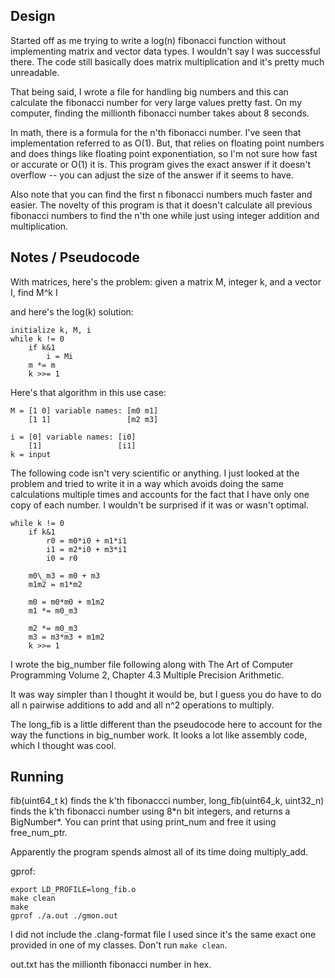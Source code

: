 Design
-------------
Started off as me trying to write a log(n) fibonacci function without implementing
matrix and vector data types. I wouldn't say I was successful there. The code
still basically does matrix multiplication and it's pretty much unreadable.

That being said, I wrote a file for handling big numbers and this can calculate
the fibonacci number for very large values pretty fast. On my computer, finding
the millionth fibonacci number takes about 8 seconds.

In math, there is a formula for the n'th fibonacci number. I've seen that
implementation referred to as O(1). But, that relies on floating point numbers and
does things like floating point exponentiation, so I'm not sure how fast or
accurate or O(1) it is. This program gives the exact answer if it doesn't
overflow -- you can adjust the size of the answer if it seems to have.

Also note that you can find the first n fibonacci numbers much faster and easier.
The novelty of this program is that it doesn't calculate all previous fibonacci
numbers to find the n'th one while just using integer addition and multiplication.

Notes / Pseudocode
---------------

With matrices, here's the problem:
given a matrix M, integer k, and a vector I, find M^k I

and here's the log(k) solution:

```
initialize k, M, i
while k != 0
    if k&1
        i = Mi
    m *= m
    k >>= 1
```

Here's that algorithm in this use case:

```
M = [1 0] variable names: [m0 m1]
    [1 1]                 [m2 m3]

i = [0] variable names: [i0]
    [1]                 [i1]
k = input
```

The following code isn't very scientific or anything. I just looked at the problem
and tried to write it in a way which avoids doing the same calculations multiple
times and accounts for the fact that I have only one copy of each number. I
wouldn't be surprised if it was or wasn't optimal.

```
while k != 0
    if k&1
        r0 = m0*i0 + m1*i1
        i1 = m2*i0 + m3*i1
        i0 = r0

    m0\_m3 = m0 + m3
    m1m2 = m1*m2

    m0 = m0*m0 + m1m2
    m1 *= m0_m3

    m2 *= m0_m3
    m3 = m3*m3 + m1m2
    k >>= 1
```

I wrote the big\_number file following along with The Art of Computer Programming
Volume 2, Chapter 4.3 Multiple Precision Arithmetic.

It was way simpler than I thought it would be, but I guess you do have to do all n
pairwise additions to add and all n^2 operations to multiply.

The long\_fib is a little different than the pseudocode here to account for the
way the functions in big\_number work. It looks a lot like assembly code, which I
thought was cool.

Running
-------
fib(uint64\_t k) finds the k'th fibonaccci number, long\_fib(uint64\_k, uint32\_n)
finds the k'th fibonacci number using 8\*n bit integers, and returns a BigNumber\*.
You can print that using print\_num and free it using free\_num\_ptr.

Apparently the program spends almost all of its time doing multiply\_add.

gprof:
```
export LD_PROFILE=long_fib.o
make clean
make
gprof ./a.out ./gmon.out
```

I did not include the .clang-format file I used since it's the same exact one
provided in one of my classes. Don't run `make clean`.

out.txt has the millionth fibonacci number in hex.
